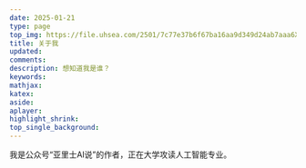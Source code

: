 ```yaml
---
date: 2025-01-21
type: page
top_img: https://file.uhsea.com/2501/7c77e37b6f67ba16aa9d349d24ab7aaa6X.png
title: 关于我
updated:
comments:
description: 想知道我是谁？
keywords:
mathjax:
katex:
aside:
aplayer:
highlight_shrink:
top_single_background:
---
```

我是公众号“亚里士AI说”的作者，正在大学攻读人工智能专业。
